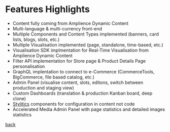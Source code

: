 # Features Highlights

- Content fully coming from Amplience Dynamic Content
- Multi-language & multi-currency front-end
- Multiple Components and Content Types implemented (banners, card lists, blogs, slots, etc.)
- Multiple Visualisation implemented (page, standalone, time-based, etc.)
- Visualisation SDK implmentation for Real-Time Visualisation from Amplience Dynamic Content
- Filter API implementation for Store page & Product Details Page personalisation
- GraphQL implentation to connect to e-Commerce (CommerceTools, BigCommerce, file based catalog, etc.)
- Admin Panel (visualise content, slots, editons, switch between production and staging view)
- Custom Dashboards (translation & production Kanban board, deep clone)
- [Stylitics](https://stylitics.com) components for configuration in content not code
- Accelerated Media Admin Panel with page statistics and detailed images statistics

[back](../README.md)